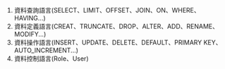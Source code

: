 1. 資料查詢語言(SELECT、LIMIT、OFFSET、JOIN、ON、WHERE、HAVING...)
2. 資料定義語言(CREAT、TRUNCATE、DROP、ALTER、ADD、RENAME、MODIFY...)
3. 資料操作語言(INSERT、UPDATE、DELETE、DEFAULT、PRIMARY KEY、AUTO_INCREMENT...)
4. 資料控制語言(Role、User)
